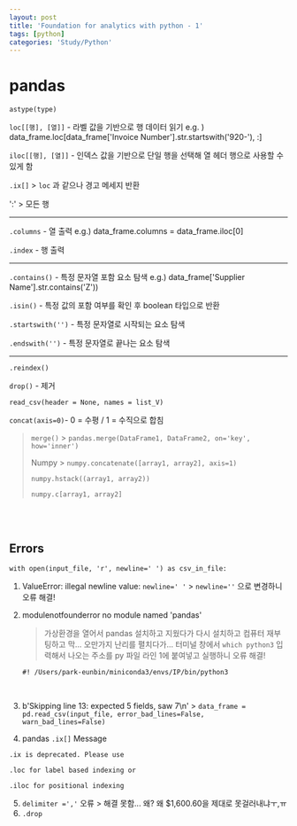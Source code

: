 ```yaml
---
layout: post
title: 'Foundation for analytics with python - 1'
tags: [python]
categories: 'Study/Python'
---
```


# pandas

`astype(type)`

`loc[[행], [열]]` - 라벨 값을 기반으로 행 데이터 읽기
e.g. ) data_frame.loc[data_frame['Invoice Number'].str.startswith('920-'), :]

`iloc[[행], [열]]` - 인덱스 값을 기반으로 단일 행을 선택해 열 헤더 행으로 사용할 수 있게 함

`.ix[]` > `loc` 과 같으나 경고 메세지 반환

':' > 모든 행

---

`.columns` - 열 출력
e.g.) data_frame.columns = data_frame.iloc[0] 

`.index` - 행 출력

---

`.contains()` - 특정 문자열 포함 요소 탐색
e.g.) data_frame['Supplier Name'].str.contains('Z'))

`.isin()` - 특정 값의 포함 여부를 확인 후 boolean 타입으로 반환

`.startswith('')` - 특정 문자열로 시작되는 요소 탐색

`.endswith('')` -  특정 문자열로 끝나는 요소 탐색

---

`.reindex()` 

`drop()` - 제거

`read_csv(header = None, names = list_V)`

`concat(axis=0)`- 0 = 수평 / 1 = 수직으로 합침

> `merge()` > `pandas.merge(DataFrame1, DataFrame2, on='key', how='inner')`
>
> Numpy > `numpy.concatenate([array1, array2], axis=1)`
>
> `numpy.hstack((array1, array2))`
>
> `numpy.c[array1, array2]`

<br/>

<br/>

## Errors

```ValueError: illegal newline value:
with open(input_file, 'r', newline=' ') as csv_in_file:
```

1. ValueError: illegal newline value:
   `newline=' '` > `newline=''`  으로 변경하니 오류 해결!

2. modulenotfounderror no module named 'pandas'

   > 가상환경을 열어서 pandas 설치하고 지웠다가 다시 설치하고 컴퓨터 재부팅하고 막... 오만가지 난리를 펼치다가... 터미널 창에서 `which python3` 입력해서 나오는 주소를 py 파일 라인 1에 붙여넣고 실행하니 오류 해결!

   `#! /Users/park-eunbin/miniconda3/envs/IP/bin/python3`

   <br/>

3. b'Skipping line 13: expected 5 fields, saw 7\n' > `data_frame = pd.read_csv(input_file, error_bad_lines=False, warn_bad_lines=False)`
4.  pandas `.ix[]` Message

```
.ix is deprecated. Please use

.loc for label based indexing or

.iloc for positional indexing
```

5. `delimiter =','` 오류 > 해결 못함... 왜? 왜 $1,600.60을 제대로 못걸러내냐ㅜ,ㅠ
6. `.drop`